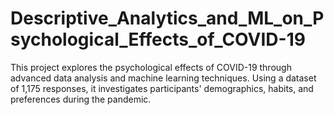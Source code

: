 # Descriptive_Analytics_and_ML_on_Psychological_Effects_of_COVID-19
This project explores the psychological effects of COVID-19 through advanced data analysis and machine learning techniques. Using a dataset of 1,175 responses, it investigates participants' demographics, habits, and preferences during the pandemic.
